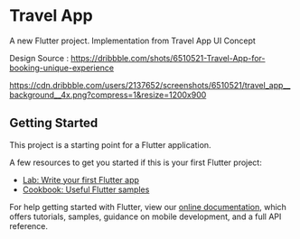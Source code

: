 # Travel App

A new Flutter project. Implementation from Travel App UI Concept

Design Source : https://dribbble.com/shots/6510521-Travel-App-for-booking-unique-experience

https://cdn.dribbble.com/users/2137652/screenshots/6510521/travel_app__background__4x.png?compress=1&resize=1200x900

## Getting Started

This project is a starting point for a Flutter application.

A few resources to get you started if this is your first Flutter project:

- [Lab: Write your first Flutter app](https://flutter.dev/docs/get-started/codelab)
- [Cookbook: Useful Flutter samples](https://flutter.dev/docs/cookbook)

For help getting started with Flutter, view our
[online documentation](https://flutter.dev/docs), which offers tutorials,
samples, guidance on mobile development, and a full API reference.
